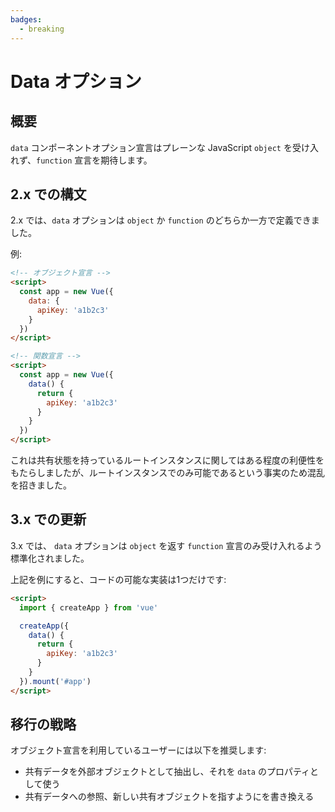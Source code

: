 ```yaml
---
badges:
  - breaking
---
```


# Data オプション <MigrationBadges :badges="$frontmatter.badges" />

## 概要

`data` コンポーネントオプション宣言はプレーンな JavaScript `object` を受け入れず、`function` 宣言を期待します。

## 2.x での構文

2.x では、`data` オプションは `object` か `function` のどちらか一方で定義できました。

例:

```html
<!-- オブジェクト宣言 -->
<script>
  const app = new Vue({
    data: {
      apiKey: 'a1b2c3'
    }
  })
</script>

<!-- 関数宣言 -->
<script>
  const app = new Vue({
    data() {
      return {
        apiKey: 'a1b2c3'
      }
    }
  })
</script>
```

これは共有状態を持っているルートインスタンスに関してはある程度の利便性をもたらしましたが、ルートインスタンスでのみ可能であるという事実のため混乱を招きました。

## 3.x での更新

3.x では、 `data` オプションは `object` を返す `function` 宣言のみ受け入れるよう標準化されました。

上記を例にすると、コードの可能な実装は1つだけです:

```html
<script>
  import { createApp } from 'vue'

  createApp({
    data() {
      return {
        apiKey: 'a1b2c3'
      }
    }
  }).mount('#app')
</script>
```

## 移行の戦略

オブジェクト宣言を利用しているユーザーには以下を推奨します:

- 共有データを外部オブジェクトとして抽出し、それを `data` のプロパティとして使う
- 共有データへの参照、新しい共有オブジェクトを指すようにを書き換える
